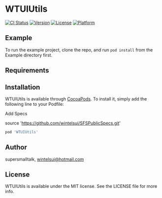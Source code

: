 # WTUIUtils

[![CI Status](https://img.shields.io/travis/supersmalltalk/WTUIUtils.svg?style=flat)](https://travis-ci.org/supersmalltalk/WTUIUtils)
[![Version](https://img.shields.io/cocoapods/v/WTUIUtils.svg?style=flat)](https://cocoapods.org/pods/WTUIUtils)
[![License](https://img.shields.io/cocoapods/l/WTUIUtils.svg?style=flat)](https://cocoapods.org/pods/WTUIUtils)
[![Platform](https://img.shields.io/cocoapods/p/WTUIUtils.svg?style=flat)](https://cocoapods.org/pods/WTUIUtils)

## Example

To run the example project, clone the repo, and run `pod install` from the Example directory first.

## Requirements

## Installation

WTUIUtils is available through [CocoaPods](https://cocoapods.org). To install
it, simply add the following line to your Podfile:

Add Specs

source 'https://github.com/wintelsui/SFSPublicSpecs.git'

```ruby
pod 'WTUIUtils'
```

## Author

supersmalltalk, wintelsui@hotmail.com

## License

WTUIUtils is available under the MIT license. See the LICENSE file for more info.
